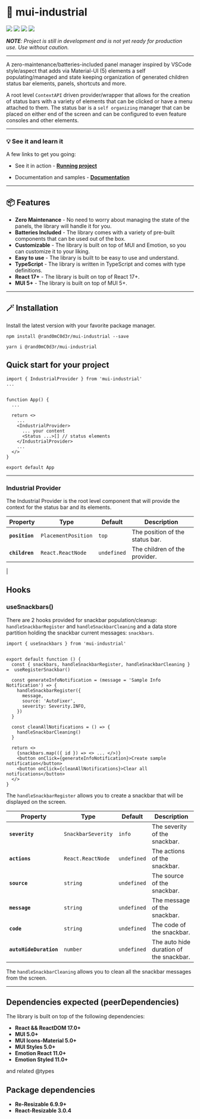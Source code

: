 # 📑 mui-industrial

![](https://img.shields.io/npm/v/mui-industrial)  ![](https://img.shields.io/bundlephobia/min/mui-industrial) ![](https://img.shields.io/node/v/mui-industrial)
![](https://img.shields.io/npm/l/mui-industrial)

_**NOTE**: Project is still in development and is not yet ready for production use. Use without caution._

---


A zero-maintenance/batteries-included panel manager inspired by VSCode style/aspect that adds via Material-UI (5) elements a self populating/managed and state keeping organization of generated children status bar elements, panels, shortcuts and more.

A root level ```ContextAPI``` driven provider/wrapper that allows for the creation of status bars with a variety of elements that can be clicked or have a menu attached to them. The status bar is a ```self organizing``` manager that can be placed on either end of the screen and can be configured to even feature consoles and other elements.


---

### 💡 See it and learn it

A few links to get you going:

- See it in action - **[Running project](https://rand0mc0d3r.github.io/mui-status-helper/)**

- Documentation and samples - **[Documentation](https://github.com/rand0mC0d3r/mui-status-helper#readme)**

---

## 📦 Features

- **Zero Maintenance** - No need to worry about managing the state of the panels, the library will handle it for you.
- **Batteries Included** - The library comes with a variety of pre-built components that can be used out of the box.
- **Customizable** - The library is built on top of MUI and Emotion, so you can customize it to your liking.
- **Easy to use** - The library is built to be easy to use and understand.
- **TypeScript** - The library is written in TypeScript and comes with type definitions.
- **React 17+** - The library is built on top of React 17+.
- **MUI 5+** - The library is built on top of MUI 5+.


---

## 🪄 Installation

Install the latest version with your favorite package manager.


```
npm install @rand0mC0d3r/mui-industrial --save
```

```
yarn i @rand0mC0d3r/mui-industrial
```


## Quick start for your project

```
import { IndustrialProvider } from 'mui-industrial'
...


function App() {
  ...

  return <>
    ...
    <IndustrialProvider>
      ... your content
      <Status ...>[] // status elements
    </IndustrialProvider>
    ...
  </>
}

export default App

```

---

### Industrial Provider

The Industrial Provider is the root level component that will provide the context for the status bar and its elements.

| Property | Type | Default | Description |
| --- | --- | --- | --- |
| **`position`** | `PlacementPosition` | `top` | The position of the status bar. |
| **`children`** | `React.ReactNode` | `undefined` | The children of the provider. |
|

## Hooks

### useSnackbars()

There are 2 hooks provided for snackbar population/cleanup: ```handleSnackbarRegister``` and ```handleSnackbarCleaning``` and a data store partition holding the snackbar current messages: ```snackbars```.

```
import { useSnackbars } from 'mui-industrial'


export default function () {
  const { snackbars, handleSnackbarRegister, handleSnackbarCleaning } =  useRegisterSnackbar()

  const generateInfoNotification = (message = 'Sample Info Notification') => {
    handleSnackbarRegister({
      message,
      source: 'AutoFixer',
      severity: Severity.INFO,
    })
  }

  const cleanAllNotifications = () => {
    handleSnackbarCleaning()
  }

  return <>
    {snackbars.map(({ id }) => <> ... </>)}
    <button onClick={generateInfoNotification}>Create sample notification</button>
    <button onClick={cleanAllNotifications}>Clear all notifications</button>
  </>
}

```

The ```handleSnackbarRegister``` allows you to create a snackbar that will be displayed on the screen.

| Property | Type | Default | Description |
| --- | --- | --- | --- |
| **`severity`** | `SnackbarSeverity` | `info` | The severity of the snackbar. |
| **`actions`** | `React.ReactNode` | `undefined` | The actions of the snackbar. |
| **`source`** | `string` | `undefined` | The source of the snackbar. |
| **`message`** | `string` | `undefined` | The message of the snackbar. |
| **`code`** | `string` | `undefined` | The code of the snackbar. |
| **`autoHideDuration`** | `number` | `undefined` | The auto hide duration of the snackbar. |

The ```handleSnackbarCleaning``` allows you to clean all the snackbar messages from the screen.


---
## Dependencies expected (peerDependencies)

The library is built on top of the following dependencies:
 - **React && ReactDOM 17.0+**
 - **MUI 5.0+**
 - **MUI Icons-Material 5.0+**
 - **MUI Styles 5.0+**
 - **Emotion React 11.0+**
 - **Emotion Styled 11.0+**

 and related @types

 ## Package dependencies

  - **Re-Resizable 6.9.9+**
  - **React-Resizable 3.0.4**
